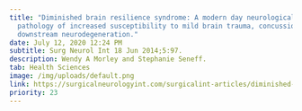```yaml
---
title: "Diminished brain resilience syndrome: A modern day neurological
  pathology of increased susceptibility to mild brain trauma, concussion, and
  downstream neurodegeneration."
date: July 12, 2020 12:24 PM
subtitle: Surg Neurol Int 18 Jun 2014;5:97.
description: Wendy A Morley and Stephanie Seneff.
tab: Health Sciences
image: /img/uploads/default.png
link: https://surgicalneurologyint.com/surgicalint-articles/diminished-brain-resilience-syndrome-a-modern-day-neurological-pathology-of-increased-susceptibility-to-mild-brain-trauma-concussion-and-downstream-neurodegeneration/
priority: 23
---
```

